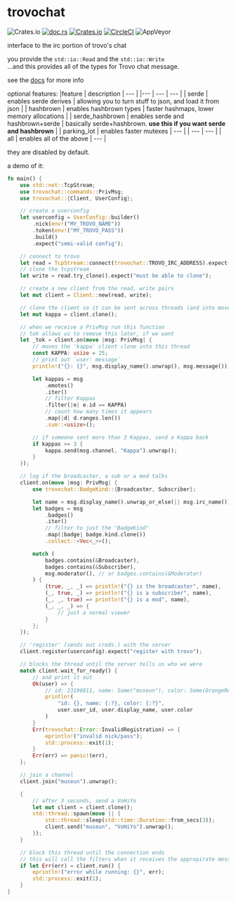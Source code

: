 # trovochat
![Crates.io](https://img.shields.io/crates/l/trovochat/0.1.7.svg?style=flat-square) 
[![doc.rs](https://docs.rs/trovochat/badge.svg)](https://docs.rs/trovochat/latest/trovochat/)
[![Crates.io](https://img.shields.io/crates/v/trovochat.svg)](https://crates.io/crates/trovochat)
[![CircleCI](https://circleci.com/gh/museun/trovochat.svg?style=svg)](https://circleci.com/gh/museun/trovochat)
![AppVeyor](https://img.shields.io/appveyor/ci/museun/trovochat.svg)


interface to the irc portion of trovo's chat

you provide the `std::io::Read` and the `std::io::Write` <br>
...and this provides all of the types for Trovo chat message.

see the [docs](https://docs.rs/trovochat/latest/trovochat) for more info

optional features: 
|feature | description | --- |
|--- | --- | --- |
| serde | enables serde derives | allowing you to turn stuff to json, and load it from json |
| hashbrown | enables hashbrown types | faster hashmaps, lower memory allocations |
| serde_hashbrown | enables serde and hashbrown+serde | basically serde+hashbrown. **use this if you want serde and hashbrown** |
| parking_lot | enables faster mutexes | --- |
| --- | --- |
| all | enables all of the above | --- |

they are disabled by default.


a demo of it:
```rust
fn main() {
    use std::net::TcpStream;
    use trovochat::commands::PrivMsg;
    use trovochat::{Client, UserConfig};

    // create a userconfig
    let userconfig = UserConfig::builder()
        .nick(env!("MY_TROVO_NAME"))
        .token(env!("MY_TROVO_PASS"))
        .build()
        .expect("semi-valid config");

    // connect to trovo
    let read = TcpStream::connect(trovochat::TROVO_IRC_ADDRESS).expect("connect");
    // clone the tcpstream
    let write = read.try_clone().expect("must be able to clone");

    // create a new client from the read, write pairs
    let mut client = Client::new(read, write);

    // clone the client so it can be sent across threads (and into move closures)
    let mut kappa = client.clone();

    // when we receive a PrivMsg run this function
    // tok allows us to remove this later, if we want
    let _tok = client.on(move |msg: PrivMsg| {
        // moves the 'kappa' client clone into this thread
        const KAPPA: usize = 25;
        // print out `user: message`
        println!("{}: {}", msg.display_name().unwrap(), msg.message());

        let kappas = msg
            .emotes()
            .iter()
            // filter Kappas
            .filter(|e| e.id == KAPPA)
            // count how many times it appears
            .map(|d| d.ranges.len())
            .sum::<usize>();

        // if someone sent more than 3 Kappas, send a Kappa back
        if kappas >= 3 {
            kappa.send(msg.channel, "Kappa").unwrap();
        }
    });

    // log if the broadcaster, a sub or a mod talks
    client.on(move |msg: PrivMsg| {
        use trovochat::BadgeKind::{Broadcaster, Subscriber};

        let name = msg.display_name().unwrap_or_else(|| msg.irc_name());
        let badges = msg
            .badges()
            .iter()
            // filter to just the "BadgeKind"
            .map(|badge| badge.kind.clone())
            .collect::<Vec<_>>();

        match (
            badges.contains(&Broadcaster),
            badges.contains(&Subscriber),
            msg.moderator(), // or badges.contains(&Moderator)
        ) {
            (true, _, _) => println!("{} is the broadcaster", name),
            (_, true, _) => println!("{} is a subscriber", name),
            (_, _, true) => println!("{} is a mod", name),
            (_, _, _) => {
                // just a normal viewer
            }
        };
    });

    // 'register' (sends out creds.) with the server
    client.register(userconfig).expect("register with trovo");

    // blocks the thread until the server tells us who we were
    match client.wait_for_ready() {
        // and print it out
        Ok(user) => {
            // id: 23196011, name: Some("museun"), color: Some(OrangeRed)
            println!(
                "id: {}, name: {:?}, color: {:?}",
                user.user_id, user.display_name, user.color
            )
        }
        Err(trovochat::Error::InvalidRegistration) => {
            eprintln!("invalid nick/pass");
            std::process::exit(1);
        }
        Err(err) => panic!(err),
    };

    // join a channel
    client.join("museun").unwrap();

    {
        // after 3 seconds, send a VoHiYo
        let mut client = client.clone();
        std::thread::spawn(move || {
            std::thread::sleep(std::time::Duration::from_secs(3));
            client.send("museun", "VoHiYo").unwrap();
        });
    }

    // block this thread until the connection ends
    // this will call the filters when it receives the appropirate message
    if let Err(err) = client.run() {
        eprintln!("error while running: {}", err);
        std::process::exit(1);
    }
}
```
